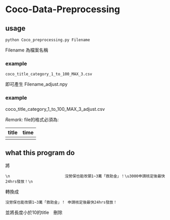 # Coco-Data-Preprocessing


## usage

```
python Coco_preprocessing.py Filename
```
Filename 為檔案名稱
### example 
```
coco_title_category_1_to_100_MAX_3.csv
```

即可產生 
Filename_adjust.npy
### example 
coco_title_category_1_to_100_MAX_3_adjust.csv

_Remark:_ file的格式必須為:


| title | time | 
| -------- | -------- | 
|      |      |

## what this program do 
將

`\n                        沒勞保也能改領1~3萬「救助金」！\u3000申請核定後最快24hrs發放！\n                   ` 

轉換成

`沒勞保也能改領1~3萬「救助金」！ 申請核定後最快24hrs發放！`

並將長度小於10的title　刪除



